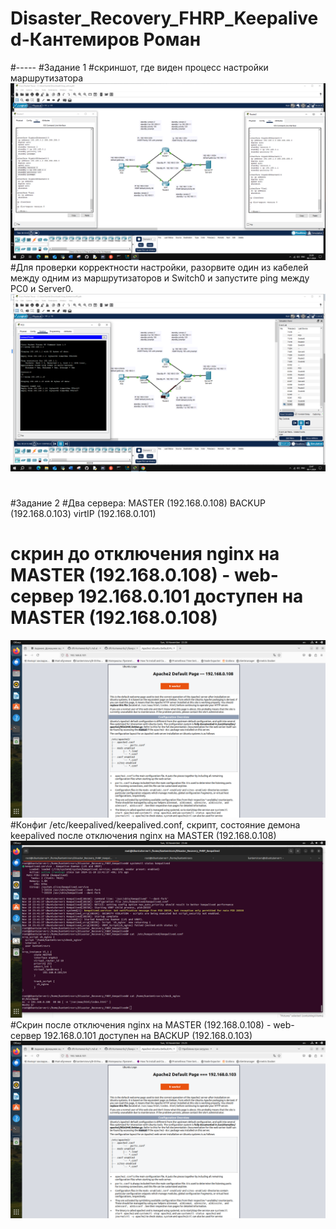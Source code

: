 # Disaster_Recovery_FHRP_Keepalived-Кантемиров Роман
#-----
#Задание 1
#скриншот, где виден процесс настройки маршрутизатора
![z11.png](https://github.com/kantemirovrs/Disaster_Recovery_FHRP_Keepalived/blob/main/img/z11.png)
#Для проверки корректности настройки, разорвите один из кабелей между одним из маршрутизаторов и Switch0 и запустите ping между PC0 и Server0.
![z12.png](https://github.com/kantemirovrs/Disaster_Recovery_FHRP_Keepalived/blob/main/img/z12.png)
#
#Задание 2
#Два сервера: MASTER (192.168.0.108) BACKUP (192.168.0.103) virtIP (192.168.0.101)
#
# скрин до отключения nginx на MASTER (192.168.0.108) - web-сервер 192.168.0.101 доступен на MASTER (192.168.0.108)
![z21.png](https://github.com/kantemirovrs/Disaster_Recovery_FHRP_Keepalived/blob/main/img/z21.png)
#Конфиг /etc/keepalived/keepalived.conf, скрипт, состояние демона keepalived после отключения nginx на MASTER (192.168.0.108) 
![z24.png](https://github.com/kantemirovrs/Disaster_Recovery_FHRP_Keepalived/blob/main/img/z24.png)
#Скрин после отключения nginx на MASTER (192.168.0.108) - web-сервер 192.168.0.101 доступен на BACKUP (192.168.0.103) 
![z25.png](https://github.com/kantemirovrs/Disaster_Recovery_FHRP_Keepalived/blob/main/img/z25.png)
